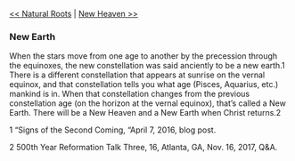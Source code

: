 [<< Natural Roots](Natural%20Roots)  |  [New Heaven >>](New%20Heaven)

### New Earth
When the stars move from one age to another by the precession through the equinoxes, the new constellation was said anciently to be a new earth.1 There is a different constellation that appears at sunrise on the vernal equinox, and that constellation tells you what age (Pisces, Aquarius, etc.) mankind is in. When that constellation changes from the previous constellation age (on the horizon at the vernal equinox), that’s called a New Earth. There will be a New Heaven and a New Earth when Christ returns.2



1 “Signs of the Second Coming, “April 7, 2016, blog post.


2 500th Year Reformation Talk Three, 16, Atlanta, GA, Nov. 16, 2017, Q&A.
